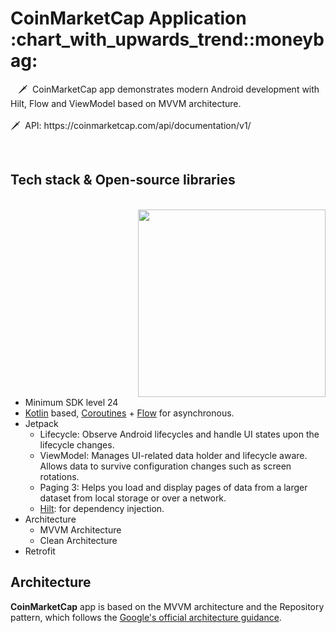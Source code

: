 <h1 align="start">CoinMarketCap Application :chart_with_upwards_trend::moneybag:</h1>


<p align="start">  
🗡️  CoinMarketCap app demonstrates modern Android development with Hilt, Flow and ViewModel based on MVVM architecture. 
  <br>
  <br>
🗡️  API: https://coinmarketcap.com/api/documentation/v1/
</p>
<br>


## Tech stack & Open-source libraries

<div style="float: right; margin-left: 400px;">
  <img src="/previews/coinsPreview.gif" align="right" width="300"/>
</div>

- Minimum SDK level 24
- [Kotlin](https://kotlinlang.org/) based, [Coroutines](https://github.com/Kotlin/kotlinx.coroutines) + [Flow](https://kotlin.github.io/kotlinx.coroutines/kotlinx-coroutines-core/kotlinx.coroutines.flow/) for asynchronous.
- Jetpack
  - Lifecycle: Observe Android lifecycles and handle UI states upon the lifecycle changes.
  - ViewModel: Manages UI-related data holder and lifecycle aware. Allows data to survive configuration changes such as screen rotations.
  - Paging 3: Helps you load and display pages of data from a larger dataset from local storage or over a network.
  - [Hilt](https://dagger.dev/hilt/):  for dependency injection.
- Architecture
  -  MVVM Architecture
  -  Clean Architecture
- Retrofit


## Architecture
**CoinMarketCap** app is based on the MVVM architecture and the Repository pattern, which follows the [Google's official architecture guidance](https://developer.android.com/topic/architecture).

